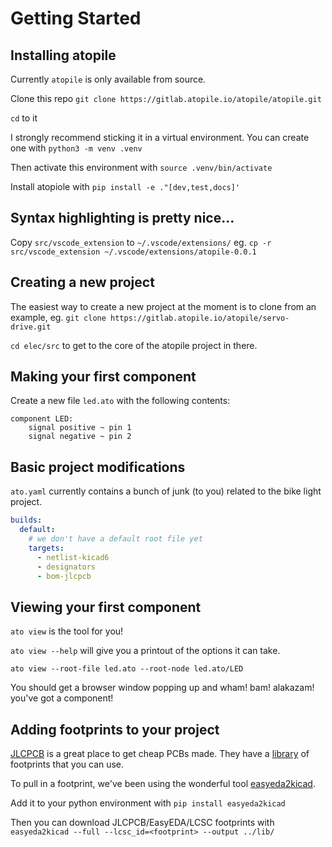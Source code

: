 # Getting Started

## Installing atopile

Currently `atopile` is only available from source.

Clone this repo `git clone https://gitlab.atopile.io/atopile/atopile.git`

`cd` to it

I strongly recommend sticking it in a virtual environment. You can create one with `python3 -m venv .venv`

Then activate this environment with `source .venv/bin/activate`

Install atopiole with `pip install -e ."[dev,test,docs]'`

## Syntax highlighting is pretty nice...

Copy `src/vscode_extension` to `~/.vscode/extensions/`
eg. `cp -r src/vscode_extension ~/.vscode/extensions/atopile-0.0.1`

## Creating a new project

The easiest way to create a new project at the moment is to clone from an example, eg. `git clone https://gitlab.atopile.io/atopile/servo-drive.git`

`cd elec/src` to get to the core of the atopile project in there.

## Making your first component

Create a new file `led.ato` with the following contents:

```ato
component LED:
    signal positive ~ pin 1
    signal negative ~ pin 2

```

## Basic project modifications

`ato.yaml` currently contains a bunch of junk (to you) related to the bike light project.

```yaml
builds:
  default:
    # we don't have a default root file yet
    targets:
      - netlist-kicad6
      - designators
      - bom-jlcpcb
```

## Viewing your first component

`ato view` is the tool for you!

`ato view --help` will give you a printout of the options it can take.

`ato view --root-file led.ato --root-node led.ato/LED`

You should get a browser window popping up and wham! bam! alakazam! you've got a component!

## Adding footprints to your project

[JLCPCB](https://jlcpcb.com/) is a great place to get cheap PCBs made. They have a [library](https://jlcpcb.com/parts) of footprints that you can use.

To pull in a footprint, we've been using the wonderful tool [easyeda2kicad](https://pypi.org/project/easyeda2kicad/).

Add it to your python environment with `pip install easyeda2kicad`

Then you can download JLCPCB/EasyEDA/LCSC footprints with `easyeda2kicad --full --lcsc_id=<footprint> --output ../lib/`
